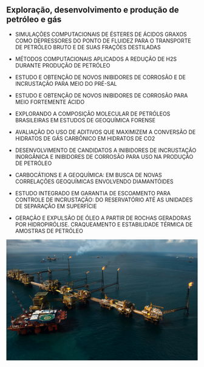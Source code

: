 

## Exploração, desenvolvimento e produção de petróleo e gás

  

- SIMULAÇÕES COMPUTACIONAIS DE ÉSTERES DE ÁCIDOS GRAXOS COMO DEPRESSORES DO PONTO DE FLUIDEZ PARA O TRANSPORTE DE PETRÓLEO BRUTO E DE SUAS FRAÇÕES DESTILADAS

  

- MÉTODOS COMPUTACIONAIS APLICADOS A REDUÇÃO DE H2S DURANTE PRODUÇÃO DE PETRÓLEO

  

- ESTUDO E OBTENÇÃO DE NOVOS INIBIDORES DE CORROSÃO E DE INCRUSTAÇÃO PARA MEIO DO PRÉ-SAL

  

- ESTUDO E OBTENÇÃO DE NOVOS INIBIDORES DE CORROSÃO PARA MEIO FORTEMENTE ÁCIDO

  

- EXPLORANDO A COMPOSIÇÃO MOLECULAR DE PETRÓLEOS BRASILEIRAS EM ESTUDOS DE GEOQUÍMICA FORENSE

  

- AVALIAÇÃO DO USO DE ADITIVOS QUE MAXIMIZEM A CONVERSÃO DE HIDRATOS DE GÁS CARBÔNICO EM HIDRATOS DE CO2

  

- DESENVOLVIMENTO DE CANDIDATOS A INIBIDORES DE INCRUSTAÇÃO INORGÂNICA E INIBIDORES DE CORROSÃO PARA USO NA PRODUÇÃO DE PETRÓLEO

  

- CARBOCÁTIONS E A GEOQUÍMICA: EM BUSCA DE NOVAS CORRELAÇÕES GEOQUÍMICAS ENVOLVENDO DIAMANTÓIDES

  

- ESTUDO INTEGRADO EM GARANTIA DE ESCOAMENTO PARA CONTROLE DE INCRUSTAÇÃO: DO RESERVATÓRIO ATÉ AS UNIDADES DE SEPARAÇÃO EM SUPERFÍCIE

  
- GERAÇÃO E EXPULSÃO DE ÓLEO A PARTIR DE ROCHAS GERADORAS POR HIDROPIRÓLISE. CRAQUEAMENTO E ESTABILIDADE TÉRMICA DE AMOSTRAS DE PETRÓLEO

![enter image description here](img/exploracao.png)






  




